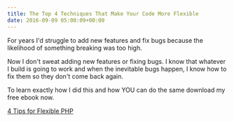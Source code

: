```yaml
---
title: The Top 4 Techniques That Make Your Code More Flexible
date: 2016-09-09 05:00:09+00:00
---
```


For years I'd struggle to add new features and fix bugs because the likelihood of something breaking was too high.

Now I don't sweat adding new features or fixing bugs. I know that whatever I build is going to work and when the inevitable bugs happen, I know how to fix them so they don't come back again.

To learn exactly how I did this and how YOU can do the same download my free ebook now.

[4 Tips for Flexible PHP](/uploads/2016/09/4-tips-for-flexible-php.pdf)
